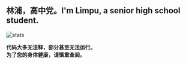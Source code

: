 ## 林浦，高中党。I'm Limpu, a senior high school student.
![stats](https://github-readme-stats.vercel.app/api/top-langs/?username=limpu403&layout=compact)

**代码大多无注释，部分甚至无法运行。<br>为了您的身体健康，请慎重查阅。<br>**